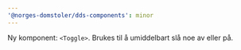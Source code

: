 ```yaml
---
'@norges-domstoler/dds-components': minor
---
```


Ny komponent: `<Toggle>`. Brukes til å umiddelbart slå noe av eller på.
